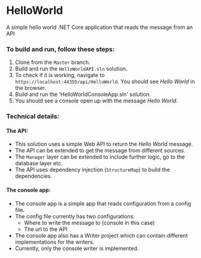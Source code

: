 # HelloWorld
A simple hello world .NET Core application that reads the message from an API

### To build and run, follow these steps:

1. Clone from the `Master` branch.
2. Build and run the `HelloWorldAPI.sln` solution.
3. To check if it is working, navigate to `https://localhost:44355/api/HelloWorld`. You should see _Hello World_ in the browser.
4. Build and run the 'HelloWorldConsoleApp.sln' solution.
5. You should see a console open up with the message _Hello World_.

### Technical details:

#### The API:
* This solution uses a simple Web API to return the _Hello World_ message. 
* The API can be extended to get the message from different sources.
* The `Manager` layer can be extended to include further logic, go to the database layer etc.
* The API uses dependency injection (`StructureMap`) to build the dependencies.

#### The console app:
* The console app is a simple app that reads configuration from a config file.
* The config file currently has two configurations:
	* Where to write the message to (console in this case)
	* The url to the API
* The console app also has a Writer project which can contain different implementations for the writers.
* Currently, only the console writer is implemented.